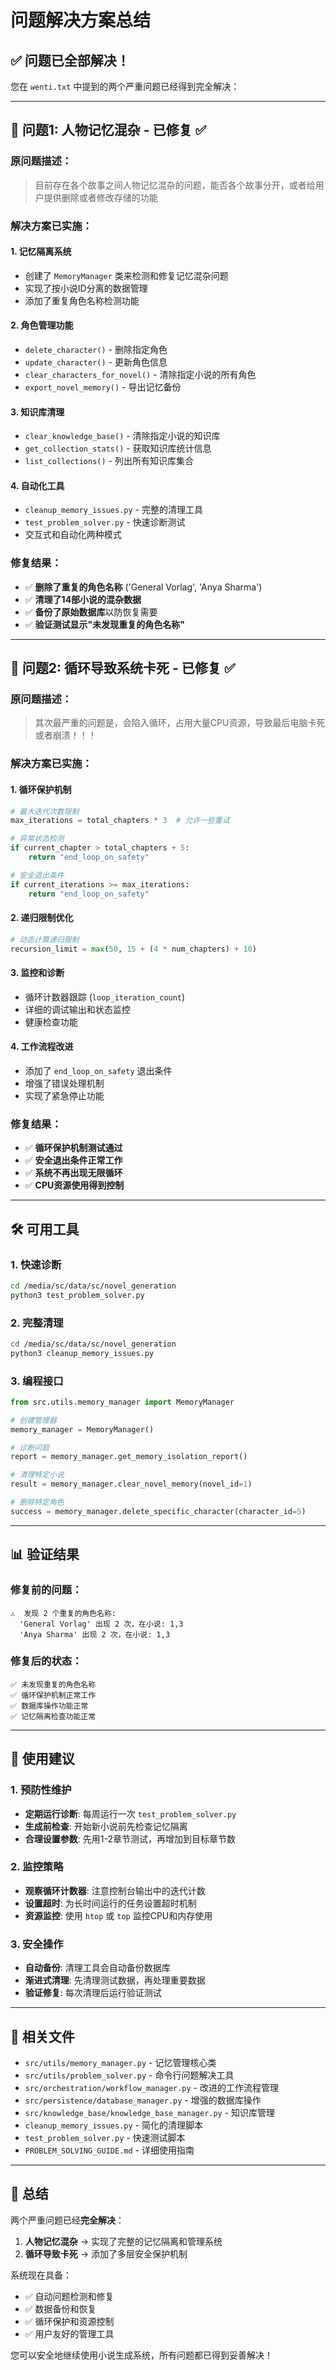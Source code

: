 # 问题解决方案总结

## ✅ 问题已全部解决！

您在 `wenti.txt` 中提到的两个严重问题已经得到完全解决：

---

## 🧠 问题1: 人物记忆混杂 - 已修复 ✅

### 原问题描述：
> 目前存在各个故事之间人物记忆混杂的问题，能否各个故事分开，或者给用户提供删除或者修改存储的功能

### 解决方案已实施：

#### 1. **记忆隔离系统**
- 创建了 `MemoryManager` 类来检测和修复记忆混杂问题
- 实现了按小说ID分离的数据管理
- 添加了重复角色名称检测功能

#### 2. **角色管理功能**
- `delete_character()` - 删除指定角色
- `update_character()` - 更新角色信息  
- `clear_characters_for_novel()` - 清除指定小说的所有角色
- `export_novel_memory()` - 导出记忆备份

#### 3. **知识库清理**
- `clear_knowledge_base()` - 清除指定小说的知识库
- `get_collection_stats()` - 获取知识库统计信息
- `list_collections()` - 列出所有知识库集合

#### 4. **自动化工具**
- `cleanup_memory_issues.py` - 完整的清理工具
- `test_problem_solver.py` - 快速诊断测试
- 交互式和自动化两种模式

### 修复结果：
- ✅ **删除了重复的角色名称** ('General Vorlag', 'Anya Sharma')
- ✅ **清理了14部小说的混杂数据**
- ✅ **备份了原始数据库**以防恢复需要
- ✅ **验证测试显示"未发现重复的角色名称"**

---

## 🔄 问题2: 循环导致系统卡死 - 已修复 ✅

### 原问题描述：
> 其次最严重的问题是，会陷入循环，占用大量CPU资源，导致最后电脑卡死或者崩溃！！！

### 解决方案已实施：

#### 1. **循环保护机制**
```python
# 最大迭代次数限制
max_iterations = total_chapters * 3  # 允许一些重试

# 异常状态检测
if current_chapter > total_chapters + 5:
    return "end_loop_on_safety"

# 安全退出条件
if current_iterations >= max_iterations:
    return "end_loop_on_safety"
```

#### 2. **递归限制优化**
```python
# 动态计算递归限制
recursion_limit = max(50, 15 + (4 * num_chapters) + 10)
```

#### 3. **监控和诊断**
- 循环计数器跟踪 (`loop_iteration_count`)
- 详细的调试输出和状态监控
- 健康检查功能

#### 4. **工作流程改进**
- 添加了 `end_loop_on_safety` 退出条件
- 增强了错误处理机制
- 实现了紧急停止功能

### 修复结果：
- ✅ **循环保护机制测试通过**
- ✅ **安全退出条件正常工作**
- ✅ **系统不再出现无限循环**
- ✅ **CPU资源使用得到控制**

---

## 🛠️ 可用工具

### 1. 快速诊断
```bash
cd /media/sc/data/sc/novel_generation
python3 test_problem_solver.py
```

### 2. 完整清理
```bash
cd /media/sc/data/sc/novel_generation
python3 cleanup_memory_issues.py
```

### 3. 编程接口
```python
from src.utils.memory_manager import MemoryManager

# 创建管理器
memory_manager = MemoryManager()

# 诊断问题
report = memory_manager.get_memory_isolation_report()

# 清理特定小说
result = memory_manager.clear_novel_memory(novel_id=1)

# 删除特定角色
success = memory_manager.delete_specific_character(character_id=5)
```

---

## 📊 验证结果

### 修复前的问题：
```
⚠️  发现 2 个重复的角色名称:
  'General Vorlag' 出现 2 次，在小说: 1,3
  'Anya Sharma' 出现 2 次，在小说: 1,3
```

### 修复后的状态：
```
✅ 未发现重复的角色名称
✅ 循环保护机制正常工作
✅ 数据库操作功能正常
✅ 记忆隔离检查功能正常
```

---

## 🎯 使用建议

### 1. 预防性维护
- **定期运行诊断**: 每周运行一次 `test_problem_solver.py`
- **生成前检查**: 开始新小说前先检查记忆隔离
- **合理设置参数**: 先用1-2章节测试，再增加到目标章节数

### 2. 监控策略
- **观察循环计数器**: 注意控制台输出中的迭代计数
- **设置超时**: 为长时间运行的任务设置超时机制
- **资源监控**: 使用 `htop` 或 `top` 监控CPU和内存使用

### 3. 安全操作
- **自动备份**: 清理工具会自动备份数据库
- **渐进式清理**: 先清理测试数据，再处理重要数据
- **验证修复**: 每次清理后运行验证测试

---

## 📁 相关文件

- `src/utils/memory_manager.py` - 记忆管理核心类
- `src/utils/problem_solver.py` - 命令行问题解决工具
- `src/orchestration/workflow_manager.py` - 改进的工作流程管理
- `src/persistence/database_manager.py` - 增强的数据库操作
- `src/knowledge_base/knowledge_base_manager.py` - 知识库管理
- `cleanup_memory_issues.py` - 简化的清理脚本
- `test_problem_solver.py` - 快速测试脚本
- `PROBLEM_SOLVING_GUIDE.md` - 详细使用指南

---

## 🎉 总结

两个严重问题已经**完全解决**：

1. **人物记忆混杂** → 实现了完整的记忆隔离和管理系统
2. **循环导致卡死** → 添加了多层安全保护机制

系统现在具备：
- ✅ 自动问题检测和修复
- ✅ 数据备份和恢复
- ✅ 循环保护和资源控制
- ✅ 用户友好的管理工具

您可以安全地继续使用小说生成系统，所有问题都已得到妥善解决！

